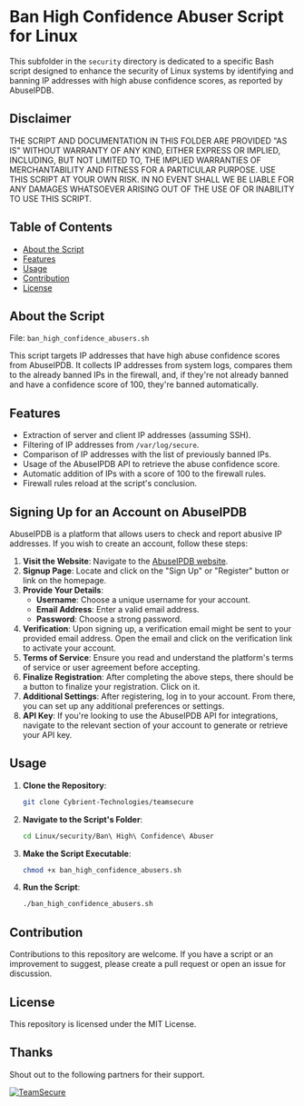 # Ban High Confidence Abuser Script for Linux

This subfolder in the `security` directory is dedicated to a specific Bash script designed to enhance the security of Linux systems by identifying and banning IP addresses with high abuse confidence scores, as reported by AbuseIPDB.

## Disclaimer

THE SCRIPT AND DOCUMENTATION IN THIS FOLDER ARE PROVIDED "AS IS" WITHOUT WARRANTY OF ANY KIND, EITHER EXPRESS OR IMPLIED, INCLUDING, BUT NOT LIMITED TO, THE IMPLIED WARRANTIES OF MERCHANTABILITY AND FITNESS FOR A PARTICULAR PURPOSE. USE THIS SCRIPT AT YOUR OWN RISK. IN NO EVENT SHALL WE BE LIABLE FOR ANY DAMAGES WHATSOEVER ARISING OUT OF THE USE OF OR INABILITY TO USE THIS SCRIPT.

## Table of Contents
- [About the Script](#about-the-script)
- [Features](#features)
- [Usage](#usage)
- [Contribution](#contribution)
- [License](#license)

## About the Script
File: `ban_high_confidence_abusers.sh`

This script targets IP addresses that have high abuse confidence scores from AbuseIPDB. It collects IP addresses from system logs, compares them to the already banned IPs in the firewall, and, if they're not already banned and have a confidence score of 100, they're banned automatically.

## Features
- Extraction of server and client IP addresses (assuming SSH).
- Filtering of IP addresses from `/var/log/secure`.
- Comparison of IP addresses with the list of previously banned IPs.
- Usage of the AbuseIPDB API to retrieve the abuse confidence score.
- Automatic addition of IPs with a score of 100 to the firewall rules.
- Firewall rules reload at the script's conclusion.

## Signing Up for an Account on AbuseIPDB 
 
AbuseIPDB is a platform that allows users to check and report abusive IP addresses. If you wish to create an account, follow these steps:

1. **Visit the Website**: Navigate to the [AbuseIPDB website](https://www.abuseipdb.com/).
2. **Signup Page**: Locate and click on the "Sign Up" or "Register" button or link on the homepage.
3. **Provide Your Details**:
    - **Username**: Choose a unique username for your account.
    - **Email Address**: Enter a valid email address.
    - **Password**: Choose a strong password.
4. **Verification**: Upon signing up, a verification email might be sent to your provided email address. Open the email and click on the verification link to activate your account.
5. **Terms of Service**: Ensure you read and understand the platform's terms of service or user agreement before accepting.
6. **Finalize Registration**: After completing the above steps, there should be a button to finalize your registration. Click on it.
7. **Additional Settings**: After registering, log in to your account. From there, you can set up any additional preferences or settings.
8. **API Key**: If you're looking to use the AbuseIPDB API for integrations, navigate to the relevant section of your account to generate or retrieve your API key.

## Usage

1. **Clone the Repository**:
    ```bash
    git clone Cybrient-Technologies/teamsecure
    ```

2. **Navigate to the Script's Folder**:
    ```bash
    cd Linux/security/Ban\ High\ Confidence\ Abuser
    ```

3. **Make the Script Executable**:
    ```bash
    chmod +x ban_high_confidence_abusers.sh
    ```

4. **Run the Script**:
    ```bash
    ./ban_high_confidence_abusers.sh
    ```

## Contribution
Contributions to this repository are welcome. If you have a script or an improvement to suggest, please create a pull request or open an issue for discussion.

## License
This repository is licensed under the MIT License.

## Thanks
Shout out to the following partners for their support.

[![TeamSecure](https://teamsecure.io/dist/img/logo.small.png?01)](https://teamsecure.io/)